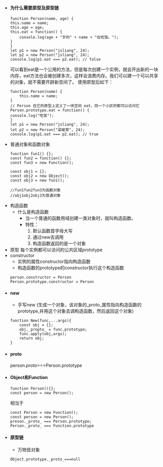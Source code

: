 - #### 为什么需要原型及原型链
    ```
    function Person(name, age) {
    this.name = name;
    this.age = age;
    this.eat = function() {
        console.log(age + "岁的" + name + "在吃饭。");
    }
    }
    let p1 = new Person("jsliang", 24);
    let p2 = new Person("jsliang", 24);
    console.log(p1.eat === p2.eat); // false
    ```
    可以看到eat是一个公用的方法，但是每次创建一个实例，就会开出新的一块内存，eat方法也会被创建多次，这样会浪费内存。我们可以建一个可以共享的对象，就不需要开辟新空间了。
    使用原型后如下：
    ```
    function Person(name) {
        this.name = name;
    }
    // Person 在它的原型上定义了一块空间 eat，同一个小区的都可以访问它
    Person.prototype.eat = function() {
    console.log("吃饭");
    }
    let p1 = new Person("jsliang", 24);
    let p2 = new Person("梁峻荣", 24);
    console.log(p1.eat === p2.eat); // true
    ```
- 普通对象和函数对象
    ```
    function fun1() {};
    const fun2 = function() {};
    const fun3 = new Function();

    const obj1 = {};
    const obj2 = new Object();
    const obj3 = new fun1();

    //fun1fun2fun3为函数对象
    //obj1obj2obj3为普通对象
    ```
- 构造函数
    - 什么是构造函数
        - 当一个普通的函数用域创建一类对象时，就叫构造函数。
        - 特性：
            1. 默认函数首字母大写
            2. 通过new去调用
            3. 构造函数返回的是一个对象
- 原型
    每个实例都可以访问的公共区域prototype
- constructor
    - 实例的属性constructor指向构造函数
    - 构造函数的prototype的constructor执行这个构造函数
    ```
    person.constructor = Person
    Person.prototype.constructor = Person
    ```
- #### new
    - 手写new
    (生成一个对象，该对象的_proto_属性指向构造函数的prototype,并用这个对象去调构造函数，然后返回这个对象)
    ```
    function New(func,...args){
        const obj = {};
        obj._propto_ = func.prototype;
        func.apply(obj,args);
        return obj;
    }
    ```
- #### proto
    person._proto_===Person.prototype
- #### Object和Function
    ```
    function Person(){};
    const person = new Person();
    ```
    相当于
    ```
    const Person = new Function();
    const person = new Person();
    preson._proto_ === Person.prototype;
    Person._proto_ === Function.prototype
    ```
- #### 原型链
    - 万物皆对象
    ```
    Object.prototype._proto_===null
    ```


